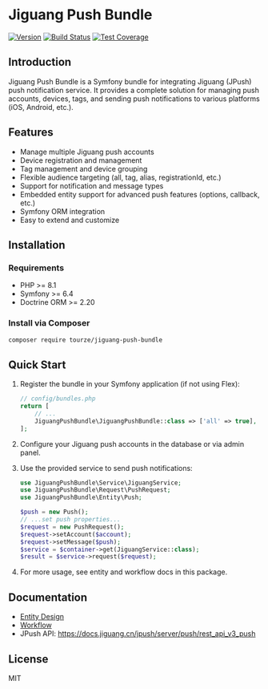 # Jiguang Push Bundle

[![Version](https://img.shields.io/badge/version-1.0.0-blue.svg)](https://packagist.org/packages/tourze/jiguang-push-bundle)
[![Build Status](https://img.shields.io/badge/build-passing-brightgreen.svg)]()
[![Test Coverage](https://img.shields.io/badge/coverage-100%25-brightgreen.svg)]()

## Introduction

Jiguang Push Bundle is a Symfony bundle for integrating Jiguang (JPush) push notification service. It provides a complete solution for managing push accounts, devices, tags, and sending push notifications to various platforms (iOS, Android, etc.).

## Features

- Manage multiple Jiguang push accounts
- Device registration and management
- Tag management and device grouping
- Flexible audience targeting (all, tag, alias, registrationId, etc.)
- Support for notification and message types
- Embedded entity support for advanced push features (options, callback, etc.)
- Symfony ORM integration
- Easy to extend and customize

## Installation

### Requirements

- PHP >= 8.1
- Symfony >= 6.4
- Doctrine ORM >= 2.20

### Install via Composer

```bash
composer require tourze/jiguang-push-bundle
```

## Quick Start

1. Register the bundle in your Symfony application (if not using Flex):

   ```php
   // config/bundles.php
   return [
       // ...
       JiguangPushBundle\JiguangPushBundle::class => ['all' => true],
   ];
   ```

2. Configure your Jiguang push accounts in the database or via admin panel.

3. Use the provided service to send push notifications:

   ```php
   use JiguangPushBundle\Service\JiguangService;
   use JiguangPushBundle\Request\PushRequest;
   use JiguangPushBundle\Entity\Push;

   $push = new Push();
   // ...set push properties...
   $request = new PushRequest();
   $request->setAccount($account);
   $request->setMessage($push);
   $service = $container->get(JiguangService::class);
   $result = $service->request($request);
   ```

4. For more usage, see entity and workflow docs in this package.

## Documentation

- [Entity Design](./ENTITY_DESIGN.md)
- [Workflow](./WORKFLOW.md)
- JPush API: <https://docs.jiguang.cn/jpush/server/push/rest_api_v3_push>

## License

MIT
